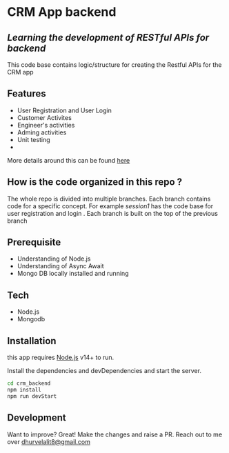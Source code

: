 # CRM App backend
## _Learning the development of RESTful APIs for backend_

This code base contains logic/structure  for creating the Restful APIs for the CRM app
## Features
* User Registration and User Login
* Customer Activites
* Engineer's activities
* Adming activities
* Unit testing
* 
More details around this can be found [here](https://docs.google.com/document/d/1x866VrSsjchFf7dhD7U2zYLbzj-tt34STWuDMMyL6Uc/edit?usp=sharing) 

## How is the code organized in this repo ?
The whole repo is divided into multiple branches. Each branch contains code for a specific concept. For example _session1_ has the code base for user registration and login . Each branch is built on the top of the previous branch

## Prerequisite
- Understanding of Node.js
- Understanding of Async Await
- Mongo DB locally installed and running

## Tech
- Node.js
- Mongodb


## Installation

this app requires [Node.js](https://nodejs.org/) v14+ to run.

Install the dependencies and devDependencies and start the server.

```sh
cd crm_backend
npm install
npm run devStart
```

## Development

Want to improve? Great!
Make the changes and raise a PR. Reach out to me over dhurvelalit8@gmail.com


